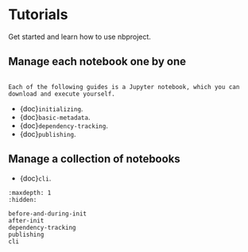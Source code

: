 # Tutorials

Get started and learn how to use nbproject.

## Manage each notebook one by one

```{note}

Each of the following guides is a Jupyter notebook, which you can download and execute yourself.

```

- {doc}`initializing`.
- {doc}`basic-metadata`.
- {doc}`dependency-tracking`.
- {doc}`publishing`.

## Manage a collection of notebooks

- {doc}`cli`.

```{toctree}
:maxdepth: 1
:hidden:

before-and-during-init
after-init
dependency-tracking
publishing
cli
```
